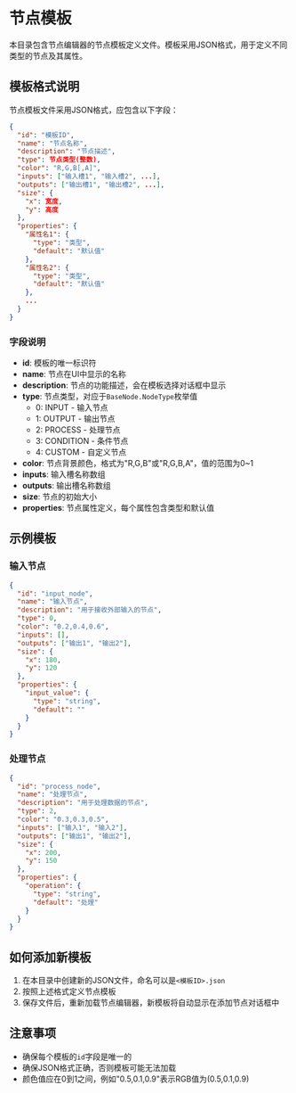 # 节点模板

本目录包含节点编辑器的节点模板定义文件。模板采用JSON格式，用于定义不同类型的节点及其属性。

## 模板格式说明

节点模板文件采用JSON格式，应包含以下字段：

```json
{
  "id": "模板ID",
  "name": "节点名称",
  "description": "节点描述",
  "type": 节点类型(整数),
  "color": "R,G,B[,A]",
  "inputs": ["输入槽1", "输入槽2", ...],
  "outputs": ["输出槽1", "输出槽2", ...],
  "size": {
	"x": 宽度,
	"y": 高度
  },
  "properties": {
	"属性名1": {
	  "type": "类型",
	  "default": "默认值"
	},
	"属性名2": {
	  "type": "类型",
	  "default": "默认值"
	},
	...
  }
}
```

### 字段说明

- **id**: 模板的唯一标识符
- **name**: 节点在UI中显示的名称
- **description**: 节点的功能描述，会在模板选择对话框中显示
- **type**: 节点类型，对应于`BaseNode.NodeType`枚举值
  - 0: INPUT - 输入节点
  - 1: OUTPUT - 输出节点
  - 2: PROCESS - 处理节点
  - 3: CONDITION - 条件节点
  - 4: CUSTOM - 自定义节点
- **color**: 节点背景颜色，格式为"R,G,B"或"R,G,B,A"，值的范围为0~1
- **inputs**: 输入槽名称数组
- **outputs**: 输出槽名称数组
- **size**: 节点的初始大小
- **properties**: 节点属性定义，每个属性包含类型和默认值

## 示例模板

### 输入节点
```json
{
  "id": "input_node",
  "name": "输入节点",
  "description": "用于接收外部输入的节点",
  "type": 0,
  "color": "0.2,0.4,0.6",
  "inputs": [],
  "outputs": ["输出1", "输出2"],
  "size": {
	"x": 180,
	"y": 120
  },
  "properties": {
	"input_value": {
	  "type": "string",
	  "default": ""
	}
  }
}
```

### 处理节点
```json
{
  "id": "process_node",
  "name": "处理节点",
  "description": "用于处理数据的节点",
  "type": 2,
  "color": "0.3,0.3,0.5",
  "inputs": ["输入1", "输入2"],
  "outputs": ["输出1", "输出2"],
  "size": {
	"x": 200,
	"y": 150
  },
  "properties": {
	"operation": {
	  "type": "string",
	  "default": "处理"
	}
  }
}
```

## 如何添加新模板

1. 在本目录中创建新的JSON文件，命名可以是`<模板ID>.json`
2. 按照上述格式定义节点模板
3. 保存文件后，重新加载节点编辑器，新模板将自动显示在添加节点对话框中

## 注意事项

- 确保每个模板的`id`字段是唯一的
- 确保JSON格式正确，否则模板可能无法加载
- 颜色值应在0到1之间，例如"0.5,0.1,0.9"表示RGB值为(0.5,0.1,0.9) 
